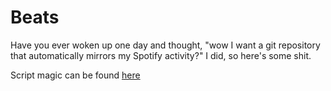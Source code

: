 # Beats

Have you ever woken up one day and thought, "wow I want a git repository that automatically mirrors my Spotify activity?" I did, so here's some shit.

Script magic can be found [here](https://github.com/unex/music_backend)
